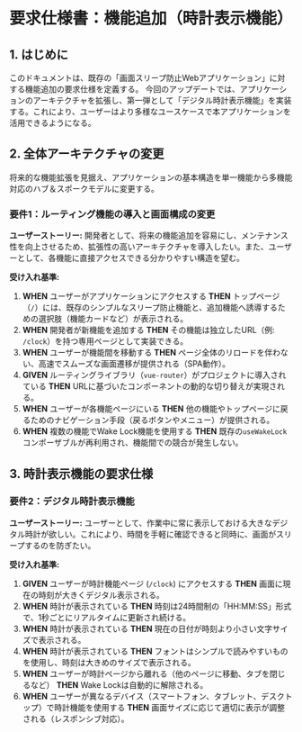 # 要求仕様書：機能追加（時計表示機能）

## 1. はじめに

このドキュメントは、既存の「画面スリープ防止Webアプリケーション」に対する機能追加の要求仕様を定義する。
今回のアップデートでは、アプリケーションのアーキテクチャを拡張し、第一弾として「デジタル時計表示機能」を実装する。これにより、ユーザーはより多様なユースケースで本アプリケーションを活用できるようになる。

## 2. 全体アーキテクチャの変更

将来的な機能拡張を見据え、アプリケーションの基本構造を単一機能から多機能対応のハブ＆スポークモデルに変更する。

### 要件1：ルーティング機能の導入と画面構成の変更

**ユーザーストーリー:**
開発者として、将来の機能追加を容易にし、メンテナンス性を向上させるため、拡張性の高いアーキテクチャを導入したい。また、ユーザーとして、各機能に直接アクセスできる分かりやすい構造を望む。

**受け入れ基準:**

1.  **WHEN** ユーザーがアプリケーションにアクセスする **THEN** トップページ（`/`）には、既存のシンプルなスリープ防止機能と、追加機能へ誘導するための選択肢（機能カードなど）が表示される。
2.  **WHEN** 開発者が新機能を追加する **THEN** その機能は独立したURL（例: `/clock`）を持つ専用ページとして実装できる。
3.  **WHEN** ユーザーが機能間を移動する **THEN** ページ全体のリロードを伴わない、高速でスムーズな画面遷移が提供される（SPA動作）。
4.  **GIVEN** ルーティングライブラリ（`vue-router`）がプロジェクトに導入されている **THEN** URLに基づいたコンポーネントの動的な切り替えが実現される。
5.  **WHEN** ユーザーが各機能ページにいる **THEN** 他の機能やトップページに戻るためのナビゲーション手段（戻るボタンやメニュー）が提供される。
6.  **WHEN** 複数の機能でWake Lock機能を使用する **THEN** 既存の`useWakeLock`コンポーザブルが再利用され、機能間での競合が発生しない。

## 3. 時計表示機能の要求仕様

### 要件2：デジタル時計表示機能

**ユーザーストーリー:**
ユーザーとして、作業中に常に表示しておける大きなデジタル時計が欲しい。これにより、時間を手軽に確認できると同時に、画面がスリープするのを防ぎたい。

**受け入れ基準:**

1.  **GIVEN** ユーザーが時計機能ページ (`/clock`) にアクセスする **THEN** 画面に現在の時刻が大きくデジタル表示される。
2.  **WHEN** 時計が表示されている **THEN** 時刻は24時間制の「HH:MM:SS」形式で、1秒ごとにリアルタイムに更新され続ける。
3.  **WHEN** 時計が表示されている **THEN** 現在の日付が時刻より小さい文字サイズで表示される。
4.  **WHEN** 時計が表示されている **THEN** フォントはシンプルで読みやすいものを使用し、時刻は大きめのサイズで表示される。
5.  **WHEN** ユーザーが時計ページから離れる（他のページに移動、タブを閉じるなど） **THEN** Wake Lockは自動的に解除される。
6.  **WHEN** ユーザーが異なるデバイス（スマートフォン、タブレット、デスクトップ）で時計機能を使用する **THEN** 画面サイズに応じて適切に表示が調整される（レスポンシブ対応）。